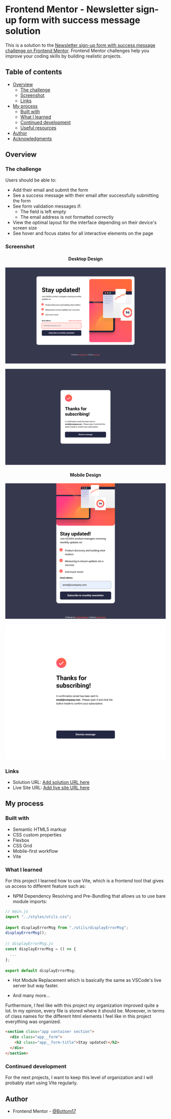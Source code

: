 # Frontend Mentor - Newsletter sign-up form with success message solution

This is a solution to the [Newsletter sign-up form with success message challenge on Frontend Mentor](https://www.frontendmentor.io/challenges/newsletter-signup-form-with-success-message-3FC1AZbNrv). Frontend Mentor challenges help you improve your coding skills by building realistic projects.

## Table of contents

- [Overview](#overview)
  - [The challenge](#the-challenge)
  - [Screenshot](#screenshot)
  - [Links](#links)
- [My process](#my-process)
  - [Built with](#built-with)
  - [What I learned](#what-i-learned)
  - [Continued development](#continued-development)
  - [Useful resources](#useful-resources)
- [Author](#author)
- [Acknowledgments](#acknowledgments)

## Overview

### The challenge

Users should be able to:

- Add their email and submit the form
- See a success message with their email after successfully submitting the form
- See form validation messages if:
  - The field is left empty
  - The email address is not formatted correctly
- View the optimal layout for the interface depending on their device's screen size
- See hover and focus states for all interactive elements on the page

### Screenshot

<h4 align="center"><strong>Desktop Design</strong></h4>

<p align="center">
<img src="./solution-screenshots/desktop-main.png" alt="desktop page">
<p align="center">
<img src="./solution-screenshots/desktop-success.png" alt="desktop page">

<h4 align="center"><strong>Mobile Design</strong></h4>

<p align="center">
<img src="./solution-screenshots/mobile-main.png" alt="desktop page">
<p align="center">
<img src="./solution-screenshots/mobile-success.png" alt="desktop page">

### Links

- Solution URL: [Add solution URL here](https://your-solution-url.com)
- Live Site URL: [Add live site URL here](https://your-live-site-url.com)

## My process

### Built with

- Semantic HTML5 markup
- CSS custom properties
- Flexbox
- CSS Grid
- Mobile-first workflow
- Vite

### What I learned

For this project I learned how to use Vite, which is a frontend tool that gives us access to different feature such as:

- NPM Dependency Resolving and Pre-Bundling that allows us to use bare module imports:

```js
// main.js
import "../styles/utils.css";

import displayErrorMsg from "./utils/displayErrorMsg";
displayErrorMsg();

// displayErrorMsg.js
const displayErrorMsg = () => {
  ...
};

export default displayErrorMsg;
```

- Hot Module Replacement which is basically the same as VSCode's live server but way faster.

- And many more...

Furthermore, I feel like with this project my organization improved quite a lot. In my opinion, every file is stored where it should be. Moreover, in terms of class names for the different html elements I feel like in this project everything was organized.

```html
<section class="app container section">
  <div class="app__form">
    <h2 class="app__form-title">Stay updated!</h2>
  </div>
</section>
```

### Continued development

For the next projects, I want to keep this level of organization and I will probably start using Vite regularly.

## Author

- Frontend Mentor - [@Bottom17](https://www.frontendmentor.io/profile/Bottom17)
